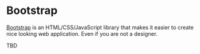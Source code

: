 # Bootstrap

[Bootstrap](http://getbootstrap.com/) is an HTML/CSS/JavaScript library that makes it easier to create nice looking web application.
Even if you are not a designer.

TBD

